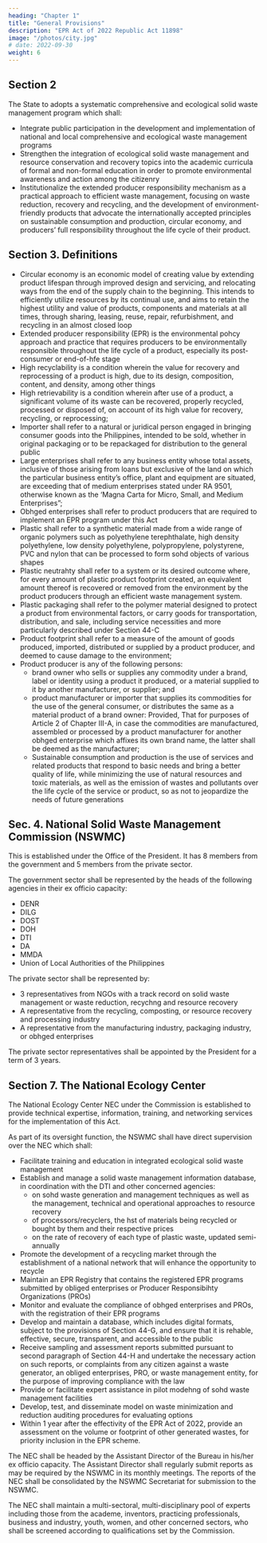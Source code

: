 ```yaml
---
heading: "Chapter 1"
title: "General Provisions"
description: "EPR Act of 2022 Republic Act 11898"
image: "/photos/city.jpg"
# date: 2022-09-30
weight: 6
---
```


<!-- S. No. 2425
H. No. 10696

Monday, July 26, 2021 -->

<!-- AN ACT INSTITUTIONALIZING THE EXTENDED PRODUCER RESPONSIBILITY ON PLASTIC PACKAGING WASTE, AMENDING FOR THIS PURPOSE REPUBLIC ACT NO. 9003, OTHERWISE KNOWN AS    THE “ECOLOGICAL SOLID WASTE MANAGEMENT ACT OF 2000” -->

<!-- This amends Section 2 of RA 9003: -->

## Section 2

The State to adopts a systematic comprehensive and ecological solid waste management program which shall:

- Integrate public participation in the development and implementation of national and local comprehensive and ecological waste management programs
- Strengthen the integration of ecological solid waste management and resource conservation and recovery topics into the academic curricula of formal and non-formal education in order to promote environmental awareness and action among the citizenry
- Institutionalize the extended producer responsibility mechanism as a practical approach to efficient waste management, focusing on waste reduction, recovery and recycling, and the development of environment-friendly products that advocate the internationally accepted principles on sustainable consumption and production, circular economy, and producers’ full responsibility throughout the life cycle of their product.

## Section 3. Definitions

<!-- of RA 9003 is amended: -->

- Circular economy is an economic model of creating value by extending product lifespan through improved design and servicing, and relocating ways from the end of the supply chain to the beginning. This intends to efficiently utilize resources by its continual use, and aims to retain the highest utility and value of products, components and materials at all times, through sharing, leasing, reuse, repair, refurbishment, and recycling in an almost closed loop
- Extended producer responsibility (EPR) is the environmental pohcy approach and practice that requires producers to be
environmentally responsible throughout the life cycle of a product, especially its post-consumer or end-of-hfe stage
- High recyclability is a condition wherein the value for recovery and reprocessing of a product is high, due to its design, composition, content, and density, among other things
- High retrievability is a condition wherein after use of a product, a significant volume of its waste can be recovered, properly recycled, processed or disposed of, on account of its high value for recovery, recycling, or reprocessing;
- Importer shall refer to a natural or juridical person engaged in bringing consumer goods into the Philippines, intended to be sold, whether in original packaging or to be repackaged for distribution to the general public
- Large enterprises shall refer to any business entity whose total assets, inclusive of those arising from loans but exclusive of the land on which the particular business entity’s office, plant and equipment are situated, are exceeding that of medium enterprises stated under RA 9501, otherwise known as the ‘Magna Carta for Micro, Small, and Medium Enterprises”;
- Obhged enterprises shall refer to product producers that are required to implement an EPR program under this Act
- Plastic shall refer to a synthetic material made from a wide range of organic polymers such as polyethylene terephthalate, high density polyethylene, low density polyethylene, polypropylene, polystyrene, PVC and nylon that can be processed
to form sohd objects of various shapes
- Plastic neutrahty shall refer to a system or its desired outcome where, for every amount of plastic product footprint created, an equivalent amount thereof is recovered or removed from the environment by the product producers through an efficient waste management system.
- Plastic packaging shall refer to the polymer material designed to protect a product from environmental factors, or carry goods for transportation, distribution, and sale, including service necessities and more particularly described under Section 44-C
- Product footprint shall refer to a measure of the amount of goods produced, imported, distributed or supplied by a product producer, and deemed to cause damage to the environment;
- Product producer is any of the following persons:
  - brand owner who sells or supplies any commodity under a brand, label or identity using a product it produced, or a material supplied to it by another manufacturer, or supplier; and
  - product manufacturer or importer that supplies its commodities for the use of the general consumer, or distributes the same as a material product of a brand owner: Provided, That for purposes of Article 2 of Chapter III-A, in case the commodities are manufactured, assembled or processed by a product manufacturer for another obhged enterprise which affixes its own brand name, the latter shall be deemed as the manufacturer;
  - Sustainable consumption and production is the use of services and related products that respond to basic needs and bring a better quality of life, while minimizing the use of natural resources and toxic materials, as well as the emission of wastes and pollutants over the life cycle of the service or product, so as not to jeopardize the needs of future generations


<!-- This amends Section 4 of RA 9003: -->

## Sec. 4. National Solid Waste Management Commission (NSWMC)

This is established under the Office of the President. It has 8 members from the government and 5 members from the private sector.

The government sector shall be represented by the heads of the following agencies in their ex officio capacity:
- DENR
- DILG
- DOST
- DOH
- DTI
- DA
- MMDA
- Union of Local Authorities of the Philippines

The private sector shall be represented by:
- 3 representatives from NGOs with a track record on solid waste management or waste reduction, recychng and resource recovery
- A representative from the recycling, composting, or resource recovery and processing industry
- A representative from the manufacturing industry, packaging industry, or obhged enterprises

The private sector representatives shall be appointed by the President for a term of 3 years.


## Section 7. The National Ecology Center

<!--  of RA 9003: -->

The National Ecology Center NEC under the Commission is established to provide technical expertise, information, training, and networking services for the implementation of this Act. 

As part of its oversight function, the NSWMC shall have direct supervision over the NEC which shall:

- Facilitate training and education in integrated ecological solid waste management
- Establish and manage a solid waste management information database, in coordination with the DTI and other concerned agencies:
  - on sohd waste generation and management techniques as well as the management, technical and operational approaches to resource recovery
  - of processors/recyclers, the hst of materials being recycled or bought by them and their respective prices
  - on the rate of recovery of each type of plastic waste, updated semi-annually
- Promote the development of a recycling market through the establishment of a national network that will enhance the opportunity to recycle
- Maintain an EPR Registry that contains the registered EPR programs submitted by obliged enterprises or Producer Responsibihty Organizations (PROs)
- Monitor and evaluate the compliance of obhged enterprises and PROs, with the registration of their EPR programs
- Develop and maintain a database, which includes digital formats, subject to the provisions of Section 44-G, and ensure that it is rehable, effective, secure, transparent, and accessible to the public
- Receive sampling and assessment reports submitted pursuant to second paragraph of Section 44-H and undertake the necessary action on such reports, or complaints from any citizen against a waste generator, an obliged enterprises, PRO, or waste management entity, for the purpose of improving compliance with the law
- Provide or facilitate expert assistance in pilot modehng of sohd waste management facilities
- Develop, test, and disseminate model on waste minimization and reduction auditing procedures for evaluating options
- Within 1 year after the effectivity of the EPR Act of 2022, provide an assessment on the volume or footprint of
other generated wastes, for priority inclusion in the EPR scheme.

The NEC shall be headed by the Assistant Director of the Bureau in his/her ex officio capacity. The Assistant Director shall regularly submit reports as may be required by the NSWMC in its monthly meetings. The reports of the NEC shall be consolidated by the NSWMC Secretariat for submission to the NSWMC. 

The NEC shall maintain a multi-sectoral, multi-disciplinary pool of experts including those from the academe, inventors, practicing professionals, business and industry, youth, women, and other concerned sectors, who shall be screened according to qualifications set by the Commission.

